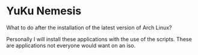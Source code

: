 # YuKu Nemesis

What to do after the installation of the latest version of Arch Linux?

Personally I will install these applications with the use of the scripts.
These are applications not everyone would want on an iso.